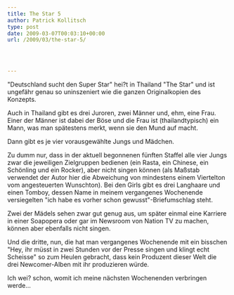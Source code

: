 ```yaml
---
title: The Star 5
author: Patrick Kollitsch
type: post
date: 2009-03-07T00:03:10+00:00
url: /2009/03/the-star-5/




---
```

"Deutschland sucht den Super Star" hei?t in Thailand "The Star" und ist ungefähr genau so uninszeniert wie die ganzen Originalkopien des Konzepts. 

Auch in Thailand gibt es drei Juroren, zwei Männer und, ehm, eine Frau. Einer der Männer ist dabei der Böse und die Frau ist (thailandtypisch) ein Mann, was man spätestens merkt, wenn sie den Mund auf macht. 

Dann gibt es je vier vorausgewählte Jungs und Mädchen. 

Zu dumm nur, dass in der aktuell begonnenen fünften Staffel alle vier Jungs zwar die jeweiligen Zielgruppen bedienen (ein Rasta, ein Chinese, ein Schönling und ein Rocker), aber nicht singen können (als Maßstab verwendet der Autor hier die Abweichung von mindestens einem Viertelton vom angesteuerten Wunschton). Bei den Girls gibt es drei Langhaare und einen Tomboy, dessen Name in meinem vergangenes Wochenende versiegelten "ich habe es vorher schon gewusst"-Briefumschlag steht. 

Zwei der Mädels sehen zwar gut genug aus, um später einmal eine Karriere in einer Soapopera oder gar im Newsroom von Nation TV zu machen, können aber ebenfalls nicht singen. 

Und die dritte, nun, die hat man vergangenes Wochenende mit ein bisschen "Hey, ihr müsst in zwei Stunden vor der Presse singen und klingt echt Scheisse" so zum Heulen gebracht, dass kein Produzent dieser Welt die drei Newcomer-Alben mit ihr produzieren würde. 

Ich wei? schon, womit ich meine nächsten Wochenenden verbringen werde...
